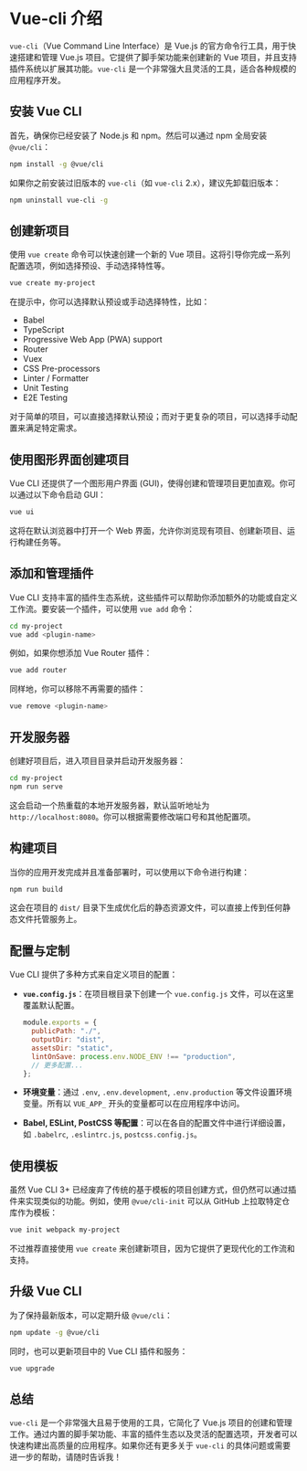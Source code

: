 # Vue-cli 介绍

`vue-cli`（Vue Command Line Interface）是 Vue.js 的官方命令行工具，用于快速搭建和管理 Vue.js 项目。它提供了脚手架功能来创建新的 Vue 项目，并且支持插件系统以扩展其功能。`vue-cli` 是一个非常强大且灵活的工具，适合各种规模的应用程序开发。

## 安装 Vue CLI

首先，确保你已经安装了 Node.js 和 npm。然后可以通过 npm 全局安装 `@vue/cli`：

```bash
npm install -g @vue/cli
```

如果你之前安装过旧版本的 `vue-cli`（如 `vue-cli` 2.x），建议先卸载旧版本：

```bash
npm uninstall vue-cli -g
```

## 创建新项目

使用 `vue create` 命令可以快速创建一个新的 Vue 项目。这将引导你完成一系列配置选项，例如选择预设、手动选择特性等。

```bash
vue create my-project
```

在提示中，你可以选择默认预设或手动选择特性，比如：

- Babel
- TypeScript
- Progressive Web App (PWA) support
- Router
- Vuex
- CSS Pre-processors
- Linter / Formatter
- Unit Testing
- E2E Testing

对于简单的项目，可以直接选择默认预设；而对于更复杂的项目，可以选择手动配置来满足特定需求。

## 使用图形界面创建项目

Vue CLI 还提供了一个图形用户界面 (GUI)，使得创建和管理项目更加直观。你可以通过以下命令启动 GUI：

```bash
vue ui
```

这将在默认浏览器中打开一个 Web 界面，允许你浏览现有项目、创建新项目、运行构建任务等。

## 添加和管理插件

Vue CLI 支持丰富的插件生态系统，这些插件可以帮助你添加额外的功能或自定义工作流。要安装一个插件，可以使用 `vue add` 命令：

```bash
cd my-project
vue add <plugin-name>
```

例如，如果你想添加 Vue Router 插件：

```bash
vue add router
```

同样地，你可以移除不再需要的插件：

```bash
vue remove <plugin-name>
```

## 开发服务器

创建好项目后，进入项目目录并启动开发服务器：

```bash
cd my-project
npm run serve
```

这会启动一个热重载的本地开发服务器，默认监听地址为 `http://localhost:8080`。你可以根据需要修改端口号和其他配置项。

## 构建项目

当你的应用开发完成并且准备部署时，可以使用以下命令进行构建：

```bash
npm run build
```

这会在项目的 `dist/` 目录下生成优化后的静态资源文件，可以直接上传到任何静态文件托管服务上。

## 配置与定制

Vue CLI 提供了多种方式来自定义项目的配置：

- **`vue.config.js`**：在项目根目录下创建一个 `vue.config.js` 文件，可以在这里覆盖默认配置。

  ```javascript
  module.exports = {
    publicPath: "./",
    outputDir: "dist",
    assetsDir: "static",
    lintOnSave: process.env.NODE_ENV !== "production",
    // 更多配置...
  };
  ```

- **环境变量**：通过 `.env`, `.env.development`, `.env.production` 等文件设置环境变量。所有以 `VUE_APP_` 开头的变量都可以在应用程序中访问。

- **Babel, ESLint, PostCSS 等配置**：可以在各自的配置文件中进行详细设置，如 `.babelrc`, `.eslintrc.js`, `postcss.config.js`。

## 使用模板

虽然 Vue CLI 3+ 已经废弃了传统的基于模板的项目创建方式，但仍然可以通过插件来实现类似的功能。例如，使用 `@vue/cli-init` 可以从 GitHub 上拉取特定仓库作为模板：

```bash
vue init webpack my-project
```

不过推荐直接使用 `vue create` 来创建新项目，因为它提供了更现代化的工作流和支持。

## 升级 Vue CLI

为了保持最新版本，可以定期升级 `@vue/cli`：

```bash
npm update -g @vue/cli
```

同时，也可以更新项目中的 Vue CLI 插件和服务：

```bash
vue upgrade
```

## 总结

`vue-cli` 是一个非常强大且易于使用的工具，它简化了 Vue.js 项目的创建和管理工作。通过内置的脚手架功能、丰富的插件生态以及灵活的配置选项，开发者可以快速构建出高质量的应用程序。如果你还有更多关于 `vue-cli` 的具体问题或需要进一步的帮助，请随时告诉我！
